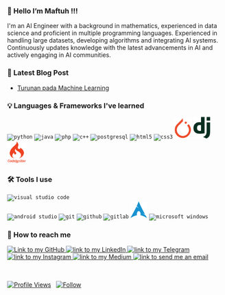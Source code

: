 ### 👋 Hello I’m Maftuh !!!

I'm an AI Engineer with a background in mathematics, experienced in data science and proficient in multiple programming languages. Experienced in handling large datasets, developing algorithms and integrating AI systems. Continuously updates knowledge with the latest advancements in AI and actively engaging in AI communities.

### 📕 Latest Blog Post

- [Turunan pada Machine Learning](https://maftuh.medium.com/turunan-pada-machine-learning-8f34150d16ad)

### :bulb: Languages & Frameworks I've learned
<code><img title="Python" alt="python" width="45px" src="https://cdn.jsdelivr.net/gh/devicons/devicon/icons/python/python-original.svg" /></code>
<code><img title="Java" alt="java" width="40px" src="https://cdn.jsdelivr.net/gh/devicons/devicon/icons/java/java-original.svg" /></code>
<code><img title="PHP" alt="php" width="40px" src="https://cdn.jsdelivr.net/gh/devicons/devicon/icons/php/php-original.svg" /></code>
<code><img title="C++" alt="c++" width="40px" src="https://cdn.jsdelivr.net/gh/devicons/devicon/icons/cplusplus/cplusplus-original.svg" /></code>
<code><img title="PostgreSQL" alt="postgresql" width="40px" src="https://cdn.jsdelivr.net/gh/devicons/devicon/icons/postgresql/postgresql-original.svg" /></code>
<code><img title="HTML 5" alt="html5" width="40px" src="https://cdn.jsdelivr.net/gh/devicons/devicon/icons/html5/html5-original.svg" /></code>
<code><img title="CSS 3" alt="css3" width="40px" src="https://cdn.jsdelivr.net/gh/devicons/devicon/icons/css3/css3-original.svg" /></code>
<code><img title="PyTorch" alt="pytorch" width="40px" src="./images/pytorch-icon.svg" /></code>
<code><img title="Django" alt="django" width="40px" src="./images/django-icon.svg" /></code>
<code><img title="CodeIgniter" alt="codeigniter" width="45px" src="./images/codeigniter.svg" /></code>


### :hammer_and_wrench: Tools I use
<code><img title="VS Code" alt="visual studio code" width="40px" src="https://cdn.jsdelivr.net/gh/devicons/devicon/icons/vscode/vscode-original.svg" /></code>
<code> <img title="Android Studio" alt="android studio" width="40px" src="https://cdn.jsdelivr.net/gh/devicons/devicon/icons/android/android-original.svg" /></code>
<code><img title="Git" alt="git" width="40px" src="https://cdn.jsdelivr.net/gh/devicons/devicon/icons/git/git-original.svg" /></code>
<code><img title="GitHub" alt="github" width="40px" src="https://cdn.jsdelivr.net/gh/devicons/devicon/icons/github/github-original.svg" /></code>
<code><img title="GitLab" alt="gitlab" width="40px" src="https://cdn.jsdelivr.net/gh/devicons/devicon/icons/gitlab/gitlab-original.svg" /></code>
<code><img title="Arch Linux" alt="arch linux" width="40px" src="./images/arch-linux-icon.svg" /></code>
<code><img title="MS Windows" alt="microsoft windows" width="40px" src="https://cdn.jsdelivr.net/gh/devicons/devicon/icons/windows8/windows8-original.svg" /></code>


<!-- <h4 align="center">
  <a href="https://github.com/maftuhm?tab=repositories" title="Show Repositories">🔎 Show More 🔍</a>
</h4> -->

### :busts_in_silhouette: How to reach me
<a href="https://github.com/maftuhm">
    <img alt="Link to my GitHub" src="https://img.shields.io/github/followers/maftuhm?style=social&label=@maftuhm">
</a>
<!-- <a href="https://codepen.io/maftuhm">
    <img alt="link to my CodePen" src="https://img.shields.io/static/v1?label&message=/maftuh&color=000000&style=flat&logo=codepen"  />
</a> -->
<!-- <a href="https://twitter.com/maftuhmashuri/">
    <img alt="Link to my Twitter" src="https://img.shields.io/twitter/follow/maftuhmashuri?style=social&label=@maftuhmashuri">
</a> -->
<a href="https://linkedin.com/in/maftuhm">
    <img alt="link to my LinkedIn" src="https://img.shields.io/static/v1?label&message=/in/maftuhm&color=0A66C2&style=flat&logo=linkedin" />
</a>
<a href="https://t.me/maftuhm">
    <img alt="link to my Telegram" src="https://img.shields.io/static/v1?label&message=@maftuhm&color=26A5E4&style=flat&logo=telegram&logoColor=whitesmoke" />
</a>
<a href="https://www.instagram.com/maftuhmashuri/">
    <img alt="link to my Instagram" src="https://img.shields.io/static/v1?label&message=@maftuhmashuri&color=7E3ACE&style=flat&logo=instagram&logoColor=whitesmoke" />
</a>
<a href="https://www.medium.com/@maftuh/">
    <img alt="link to my Medium" src="https://img.shields.io/static/v1?label&message=@maftuh&color=191919&style=flat&logo=medium" />
</a>
<a href="mailto:maftuhmashuri@outlook.com">
    <img alt="link to send me an email" src="https://img.shields.io/static/v1?label&message=maftuhmashuri@outlook.com&color=whitesmoke&style=flat&logo=gmail" />
</a>

<br><br>
[![Profile Views](https://komarev.com/ghpvc/?username=maftuhm&color=yellowgreen&style=plastic&label=visitors)](https://github.com/maftuhm) &nbsp;
[![Follow](https://img.shields.io/github/followers/maftuhm?label=followers&style=plastic)](https://github.com/maftuhm) &nbsp;
